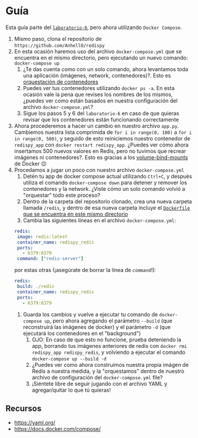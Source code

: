 # Guía

Esta guía parte del [`laboratorio-6`](../laboratorio-6/), pero ahora utilizando `Docker Compose`.

1. Mismo paso, clona el repositorio de `https://github.com/AnhellO/redispy`
2. En esta ocasión haremos uso del archivo `docker-compose.yml` que se encuentra en el mismo directorio, pero ejecutando un nuevo comando: `docker-compose up`
   1. ¿Te das cuenta como con un solo comando, ahora levantamos toda una aplicación (imágenes, network, contenedores)?. Esto es [orquestación de contenedores](https://www.campusmvp.es/recursos/post/las-10-herramientas-mas-importantes-para-orquestacion-de-contenedores-docker.aspx)
   2. Puedes ver tus contenedores utilizando `docker ps -a`. En esta ocasión vale la pena que revises los nombres de los mismos, ¿puedes ver como están basados en nuestra configuración del archivo `docker-compose.yml`?
   3. Sigue los pasos 5 y 6 del `laboratorio-6` en caso de que quieras revisar que los contenedores están funcionando correctamente
3. Ahora procederemos a hacer un cambio en nuestro archivo `app.py`. Cambiemos nuestra lista comprimida de `for i in range(0, 100)` a `for i in range(0, 500)`, y seguido de esto reiniciemos nuestro contenedor de `redispy_app` con `docker restart redispy_app`. ¿Puedes ver cómo ahora insertamos 500 nuevos valores en Redis, pero no tuvimos que recrear imágenes ni contenedores?. Esto es gracias a los [volume-bind-mounts](https://docs.docker.com/storage/bind-mounts/) de Docker :wink:
4. Procedamos a jugar un poco con nuestro archivo `docker-compose.yml`
   1. Detén tu app de docker compose actual utilizando `Ctrl+C`, y después utiliza el comando `docker-compose down` para detener y remover los contenedores y la network. ¿Viste cómo un solo comando volvió a "orquestar" todo este proceso?
   2. Dentro de la carpeta del repositorio clonado, crea una nueva carpeta llamada `/redis`, y dentro de esa nueva carpeta incluye el [`Dockerfile` que se encuentra en este mismo directorio](Dockerfile)
   3. Cambia las siguientes líneas en el archivo `docker-compose.yml`:
   ``` yml
   redis:
    image: redis:latest
    container_name: redispy_redis
    ports:
      - 6379:6379
    command: ["redis-server"]
   ```
   por estas otras (¡asegúrate de borrar la línea de `command`!):
   ``` yml
   redis:
    build: ./redis
    container_name: redispy_redis
    ports:
      - 6379:6379
   ```
   1. Guarda los cambios y vuelve a ejecutar tu comando de `docker-compose up`, pero ahora agregando el parámetro `--build` (que reconstruirá las imágenes de docker) y el parámetro `-d` (que ejecutará los contenedores en el "background")
      1. OJO: En caso de que esto no funcione, prueba deteniendo la app, borrando tus imágenes anteriores de redis con `docker rmi redispy_app redispy_redis`, y volviendo a ejecutar el comando `docker-compose up --build -d`
      2. ¿Puedes ver como ahora construimos nuestra propia imágen de Redis a nuestra medida, y la "orquestamos" dentro de nuestro archivo de configuración del `docker-compose.yml` file?
      3. ¡Siéntete libre de seguir jugando con el archivo YAML y agregar/quitar lo que tú quieras!

## Recursos

- <https://yaml.org/>
- <https://docs.docker.com/compose/>
